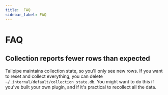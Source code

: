 ```yaml
---
title:  FAQ
sidebar_label: FAQ
---
```


# FAQ

## Collection reports fewer rows than expected

Tailpipe maintains collection state, so you'll only see new rows. If you want to reset and collect everything, you can delete `~/.internal/default/collection_state.db`. You might want to do this if you've built your own plugin, and if it's practical to recollect all the data.



